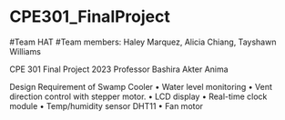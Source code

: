 # CPE301_FinalProject

#Team HAT
#Team members: Haley Marquez, Alicia Chiang, Tayshawn Williams

CPE 301 Final Project 2023
Professor Bashira Akter Anima

Design Requirement of Swamp Cooler
• Water level monitoring
• Vent direction control with stepper motor.
• LCD display
• Real-time clock module
• Temp/humidity sensor DHT11
• Fan motor

